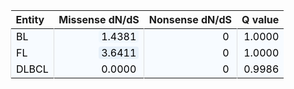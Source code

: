 <table class="table" style="margin-left: auto; margin-right: auto;">
 <thead>
  <tr>
   <th style="text-align:left;"> Entity </th>
   <th style="text-align:right;"> Missense dN/dS </th>
   <th style="text-align:right;"> Nonsense dN/dS </th>
   <th style="text-align:right;"> Q value </th>
  </tr>
 </thead>
<tbody>
  <tr>
   <td style="text-align:left;color: rgba(0, 0, 0, 255) !important;background-color: rgba(247, 251, 255, 255) !important;border-left:1px solid #DDDDDD;white-space: nowrap;"> BL </td>
   <td style="text-align:right;color: rgba(0, 0, 0, 255) !important;background-color: rgba(247, 251, 255, 255) !important;border-left:1px solid #DDDDDD;white-space: nowrap;"> <span style="     color: rgba(0, 0, 0, 255) !important;border-radius: 4px; padding-right: 4px; padding-left: 4px; background-color: rgba(240, 247, 253, 255) !important;">1.4381</span> </td>
   <td style="text-align:right;color: rgba(0, 0, 0, 255) !important;background-color: rgba(247, 251, 255, 255) !important;border-left:1px solid #DDDDDD;white-space: nowrap;"> <span style="     color: rgba(0, 0, 0, 255) !important;border-radius: 4px; padding-right: 4px; padding-left: 4px; background-color: rgba(247, 251, 255, 255) !important;">0</span> </td>
   <td style="text-align:right;color: rgba(0, 0, 0, 255) !important;background-color: rgba(247, 251, 255, 255) !important;border-left:1px solid #DDDDDD;white-space: nowrap;"> 1.0000 </td>
  </tr>
  <tr>
   <td style="text-align:left;color: rgba(0, 0, 0, 255) !important;background-color: rgba(247, 251, 255, 255) !important;border-left:1px solid #DDDDDD;white-space: nowrap;"> FL </td>
   <td style="text-align:right;color: rgba(0, 0, 0, 255) !important;background-color: rgba(247, 251, 255, 255) !important;border-left:1px solid #DDDDDD;white-space: nowrap;"> <span style="     color: rgba(0, 0, 0, 255) !important;border-radius: 4px; padding-right: 4px; padding-left: 4px; background-color: rgba(231, 240, 249, 255) !important;">3.6411</span> </td>
   <td style="text-align:right;color: rgba(0, 0, 0, 255) !important;background-color: rgba(247, 251, 255, 255) !important;border-left:1px solid #DDDDDD;white-space: nowrap;"> <span style="     color: rgba(0, 0, 0, 255) !important;border-radius: 4px; padding-right: 4px; padding-left: 4px; background-color: rgba(247, 251, 255, 255) !important;">0</span> </td>
   <td style="text-align:right;color: rgba(0, 0, 0, 255) !important;background-color: rgba(247, 251, 255, 255) !important;border-left:1px solid #DDDDDD;white-space: nowrap;"> 1.0000 </td>
  </tr>
  <tr>
   <td style="text-align:left;color: rgba(0, 0, 0, 255) !important;background-color: rgba(247, 251, 255, 255) !important;border-left:1px solid #DDDDDD;white-space: nowrap;"> DLBCL </td>
   <td style="text-align:right;color: rgba(0, 0, 0, 255) !important;background-color: rgba(247, 251, 255, 255) !important;border-left:1px solid #DDDDDD;white-space: nowrap;"> <span style="     color: rgba(0, 0, 0, 255) !important;border-radius: 4px; padding-right: 4px; padding-left: 4px; background-color: rgba(247, 251, 255, 255) !important;">0.0000</span> </td>
   <td style="text-align:right;color: rgba(0, 0, 0, 255) !important;background-color: rgba(247, 251, 255, 255) !important;border-left:1px solid #DDDDDD;white-space: nowrap;"> <span style="     color: rgba(0, 0, 0, 255) !important;border-radius: 4px; padding-right: 4px; padding-left: 4px; background-color: rgba(247, 251, 255, 255) !important;">0</span> </td>
   <td style="text-align:right;color: rgba(0, 0, 0, 255) !important;background-color: rgba(247, 251, 255, 255) !important;border-left:1px solid #DDDDDD;white-space: nowrap;"> 0.9986 </td>
  </tr>
</tbody>
</table>